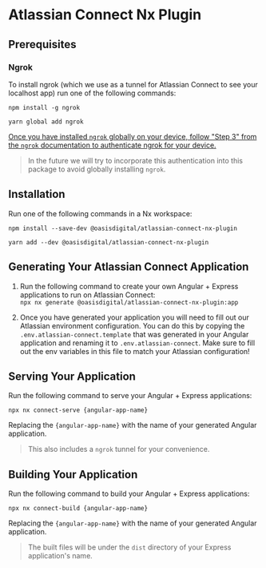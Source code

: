 # Atlassian Connect Nx Plugin

## Prerequisites

### Ngrok

To install ngrok (which we use as a tunnel for Atlassian Connect to see your localhost app) run one of the following commands:

`npm install -g ngrok`

`yarn global add ngrok`

[Once you have installed `ngrok` globally on your device, follow "Step 3" from the `ngrok` documentation to authenticate ngrok for your device.](https://ngrok.com/docs/getting-started/#step-3-connect-your-agent-to-your-ngrok-account)

> In the future we will try to incorporate this authentication into this package to avoid globally installing `ngrok`.

## Installation

Run one of the following commands in a Nx workspace:

`npm install --save-dev @oasisdigital/atlassian-connect-nx-plugin`

`yarn add --dev @oasisdigital/atlassian-connect-nx-plugin`

## Generating Your Atlassian Connect Application

1. Run the following command to create your own Angular + Express applications to run on Atlassian Connect:  
   `npx nx generate @oasisdigital/atlassian-connect-nx-plugin:app`

2. Once you have generated your application you will need to fill out our Atlassian environment configuration. You can do this by copying the `.env.atlassian-connect.template` that was generated in your Angular application and renaming it to `.env.atlassian-connect`. Make sure to fill out the env variables in this file to match your Atlassian configuration!

## Serving Your Application

Run the following command to serve your Angular + Express applications:

`npx nx connect-serve {angular-app-name}`

Replacing the `{angular-app-name}` with the name of your generated Angular application.

> This also includes a `ngrok` tunnel for your convenience.

## Building Your Application

Run the following command to build your Angular + Express applications:

`npx nx connect-build {angular-app-name}`

Replacing the `{angular-app-name}` with the name of your generated Angular application.

> The built files will be under the `dist` directory of your Express application's name.
